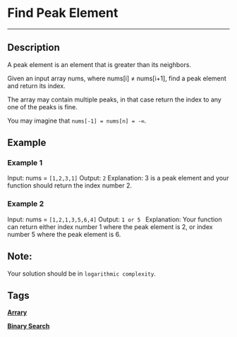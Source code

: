 # Find Peak Element
-----
## Description
A peak element is an element that is greater than its neighbors.

Given an input array nums, where nums[i] ≠ nums[i+1], find a peak element and return its index.

The array may contain multiple peaks, in that case return the index to any one of the peaks is fine.

You may imagine that ```nums[-1] = nums[n] = -∞```.

## Example
### Example 1
Input: nums = ```[1,2,3,1]```
Output: ```2```
Explanation: 3 is a peak element and your function should return the index number 2.

### Example 2
Input: nums = ```[1,2,1,3,5,6,4]```
Output: ```1 or 5 ```
Explanation: Your function can return either index number 1 where the peak element is 2, 
             or index number 5 where the peak element is 6.

## Note:
Your solution should be in ```logarithmic complexity```.

## Tags
**[Arrary](https://leetcode.com/tag/array)**

**[Binary Search](https://leetcode.com/tag/binary-search)**
